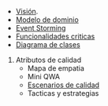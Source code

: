 - [Visión](https://github.com/federico1605/Software2/blob/main/Vista%20funcional/Vision.md).
- [Modelo de dominio](https://github.com/federico1605/Software2/blob/main/Vista%20funcional/Modelo-Domio.md)
- [Event Storming](https://miro.com/app/board/uXjVPl0kV0s=/)
- [Funcionalidades criticas](https://github.com/federico1605/Software2/blob/main/Funcionalidades%20criticas.md)
- [Diagrama de clases](https://github.com/federico1605/Software2/blob/main/Imagenes/Diagrama-Clases/DiagramaDeClases.png)
1. Atributos de calidad
   - Mapa de empatia
   - Mini QWA
   - [Escenarios de calidad](https://github.com/federico1605/Software2/blob/main/Escenario-Calidad.md)
   - Tacticas y estrategias
